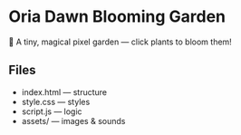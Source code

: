 # Oria Dawn Blooming Garden

🌸 A tiny, magical pixel garden — click plants to bloom them!

## Files
- index.html — structure
- style.css — styles
- script.js — logic
- assets/ — images & sounds

